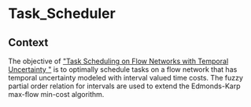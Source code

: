 # Task_Scheduler
## Context
The objective of ["Task Scheduling on Flow Networks with Temporal Uncertainty "](http://vigir.missouri.edu/~gdesouza/Research/Conference_CDs/IEEE_SSCI_2007/Foundations%20of%20CI%20-%20FOCI%202007/data/papers/FOCI/S001P019.pdf) is to optimally schedule tasks on a flow network that has temporal uncertainty modeled with interval valued time costs. The fuzzy partial order relation for intervals are used to extend the Edmonds-Karp max-flow min-cost algorithm.
